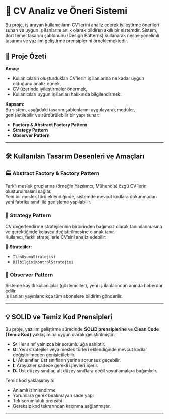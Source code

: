 # 🧠 CV Analiz ve Öneri Sistemi

Bu proje, iş arayan kullanıcıların CV'lerini analiz ederek iyileştirme önerileri sunan ve uygun iş ilanlarını anlık olarak bildiren akıllı bir sistemdir. Sistem, dört temel tasarım şablonunu (Design Patterns) kullanarak nesne yönelimli tasarımı ve yazılım geliştirme prensiplerini örneklemektedir.

## 🚀 Proje Özeti

**Amaç:**  
- Kullanıcıların oluşturdukları CV'lerin iş ilanlarına ne kadar uygun olduğunu analiz etmek,  
- CV üzerinde iyileştirmeler önermek,  
- Kullanıcıları uygun iş ilanları hakkında bilgilendirmek.

**Kapsam:**  
Bu sistem, aşağıdaki tasarım şablonlarını uygulayarak modüler, genişletilebilir ve sürdürülebilir bir yapı sunar:

- **Factory & Abstract Factory Pattern**
- **Strategy Pattern**
- **Observer Pattern**

---

## 🛠️ Kullanılan Tasarım Desenleri ve Amaçları

### 🏭 Abstract Factory & Factory Pattern

Farklı meslek gruplarına (örneğin Yazılımcı, Mühendis) özgü CV’lerin oluşturulmasını sağlar.  
Yeni bir meslek türü eklendiğinde, sistemde mevcut kodlara dokunmadan yeni fabrika sınıfı ile genişleme yapılabilir.

### 🧠 Strategy Pattern

CV değerlendirme stratejilerinin birbirinden bağımsız olarak tanımlanmasına ve gerektiğinde kolayca değiştirilmesine olanak tanır.  
Kullanıcı, farklı stratejilerle CV’sini analiz edebilir:

📌 **Stratejiler:**  
- `IlanUyumuStratejisi`  
- `DilbilgisiKontrolStratejisi`  

### 🔔 Observer Pattern

Sisteme kayıtlı kullanıcılar (gözlemciler), yeni iş ilanlarından anında haberdar edilir.  
İş ilanları yayınlandıkça tüm abonelere bildirim gönderilir.

---

## 💡 SOLID ve Temiz Kod Prensipleri

Bu proje, yazılım geliştirme sürecinde **SOLID prensiplerine** ve **Clean Code (Temiz Kod)** yaklaşımına uygun olarak geliştirilmiştir:

- **S:** Her sınıf yalnızca bir sorumluluğa sahiptir.
- **O:** Yeni stratejiler veya meslek türleri eklendiğinde mevcut kodlar değiştirilmeden genişletilebilir.
- **L:** Alt sınıflar, üst sınıfların yerine sorunsuz geçebilir.
- **I:** Arayüzler sadece gerekli işlevleri içerir.
- **D:** Üst düzey sınıflar, alt düzey sınıflara değil soyutlamalara bağımlıdır.

Temiz kod yaklaşımıyla:
- Anlamlı isimlendirme
- Yorumlara gerek bırakmayan sade yapı
- Tek sorumluluk prensibi
- Gereksiz kod tekrarından kaçınma sağlanmıştır.

---
